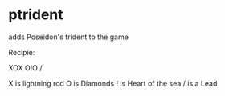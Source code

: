 # ptrident
adds Poseidon's trident to the game

Recipie:

XOX
O!O
 / 
 
 X is lightning rod
 O is Diamonds
 ! is Heart of the sea
 / is a Lead
